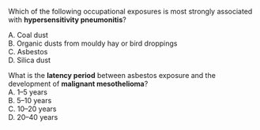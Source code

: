 

Which of the following occupational exposures is most strongly associated with **hypersensitivity pneumonitis**?

A. Coal dust  
B. Organic dusts from mouldy hay or bird droppings  
C. Asbestos  
D. Silica dust

What is the **latency period** between asbestos exposure and the development of **malignant mesothelioma**?  
A. 1–5 years  
B. 5–10 years  
C. 10–20 years  
D. 20–40 years
